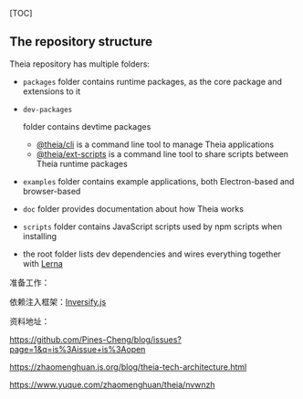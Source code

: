 [TOC]

## The repository structure

Theia repository has multiple folders:

- `packages` folder contains runtime packages, as the core package and extensions to it

- ```
  dev-packages
  ```

   

  folder contains devtime packages

  - [@theia/cli](https://github.com/eclipse-theia/theia/blob/master/dev-packages/cli/README.md) is a command line tool to manage Theia applications
  - [@theia/ext-scripts](https://github.com/eclipse-theia/theia/blob/master/dev-packages/ext-scripts/README.md) is a command line tool to share scripts between Theia runtime packages

- `examples` folder contains example applications, both Electron-based and browser-based

- `doc` folder provides documentation about how Theia works

- `scripts` folder contains JavaScript scripts used by npm scripts when installing

- the root folder lists dev dependencies and wires everything together with [Lerna](https://lerna.js.org/)



准备工作：

依赖注入框架：[Inversify.js](http://inversify.io/)



资料地址：

https://github.com/Pines-Cheng/blog/issues?page=1&q=is%3Aissue+is%3Aopen

https://zhaomenghuan.js.org/blog/theia-tech-architecture.html

https://www.yuque.com/zhaomenghuan/theia/nvwnzh